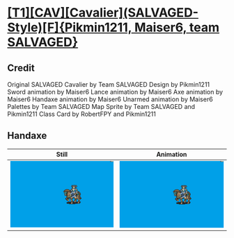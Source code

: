 # [\[T1\]\[CAV\]\[Cavalier\]\(SALVAGED-Style\)\[F\]{Pikmin1211, Maiser6, team SALVAGED}](../)

## Credit

Original SALVAGED Cavalier by Team SALVAGED
Design by Pikmin1211
Sword animation by Maiser6
Lance animation by Maiser6
Axe animation by Maiser6
Handaxe animation by Maiser6
Unarmed animation by Maiser6
Palettes by Team SALVAGED
Map Sprite by Team SALVAGED and Pikmin1211
Class Card by RobertFPY and Pikmin1211

	
## Handaxe

| Still | Animation |
| :---: | :-------: |
| ![Handaxe still](./Handaxe_000.png) | ![Handaxe animation](./Handaxe.gif) |
